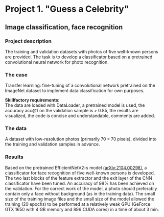 # Project 1. "Guess a Celebrity"
## Image classification, face recognition

### Project description
The training and validation datasets with photos of five well-known persons are provided. The task is to develop a classificator based on a pretrained convolutional neural network for photo recognition.

### The case  
Transfer learning: fine-tuning of a convolutional network pretrained on the ImageNet dataset to implement data classification for own purposes.

**Skillfactory requirements:**  
The data are loaded with DataLoader, a pretrained model is used, the accuracy acc@1 on the validation sample is > 0.85, the results are visualized, the code is concise and understandable, comments are added.

### The data
A dataset with low-resolution photos (primarily $70\times70$ pixels), divided into the training and validation samples in advance.
  
### Results
Based on the pretrained EfficientNetV2-s model [(arXiv:2104.00298)](https://arxiv.org/abs/2104.00298), a classificator for face recognition of five well-known persons is developed. The two last blocks of the feature extractor and the exit layer of the CNN classificator have been tuned. An accuracy of 98% has been achieved on the validation. For the correct work of the model, a photo should preferably contain only a face without background (as in the training data). The small size of the training image files and the small size of the model allowed the training (20 epochs) to be performed at a relatively weak GPU (GeForce GTX 1650 with 4 GB memory and 896 CUDA cores) in a time of about 3 min.